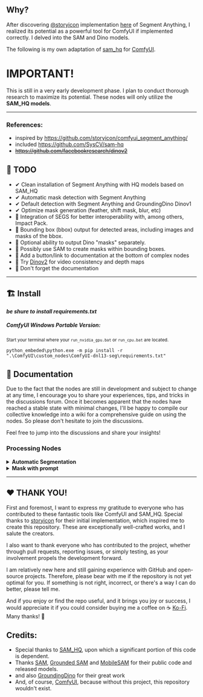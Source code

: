 ## Why?

After discovering [@storyicon](https://github.com/storyicon) implementation [here](https://github.com/storyicon/comfyui_segment_anything/) of Segment Anything, I realized its potential as a powerful tool for ComfyUI if implemented correctly. I delved into the SAM and Dino models. 

The following is my own adaptation of [sam_hq](https://github.com/SysCV/sam-hq) for [ComfyUI](https://github.com/comfyanonymous/ComfyUI).



# IMPORTANT!
This is still in a very early development phase. I plan to conduct thorough research to maximize its potential. These nodes will only utilize the **SAM_HQ models**.
<hr>


### References: 
- inspired by https://github.com/storyicon/comfyui_segment_anything/
- included https://github.com/SysCV/sam-hq
- ~~https://github.com/facebookresearch/dinov2~~


## 🚧 TODO
- ✔ Clean installation of Segment Anything with HQ models based on SAM_HQ
- ✔ Automatic mask detection with Segment Anything
- ✔ Default detection with Segment Anything and GroundingDino Dinov1
- ✔ Optimize mask generation (feather, shift mask, blur, etc)
- 🚧 Integration of SEGS for better interoperability with, among others, Impact Pack.
- 🚧 Bounding box (bbox) output for detected areas, including images and masks of the bbox.
- 🚧 Optional ability to output Dino "masks" separately.
- 🚧 Possibly use SAM to create masks within bounding boxes.
- 🚧 Add a button/link to documentation at the bottom of complex nodes
- 🚧 Try [Dinov2](https://github.com/facebookresearch/dinov2) for video consistency and depth maps
- 🚧 Don't forget the documentation

    
<hr>

## 🏗 Install 

***be shure to install requirements.txt***

##### ComfyUI Windows Portable Version:
<small>Start your terminal where your `run_nvidia_gpu.bat` or `run_cpu.bat` are located.</small>
```
python_embeded\python.exe -m pip install -r ".\ComfyUI\custom_nodes\ComfyUI-dnl13-seg\requirements.txt"
```

## 📜 Documentation


Due to the fact that the nodes are still in development and subject to change at any time, I encourage you to share your experiences, tips, and tricks in the discussions forum. Once it becomes apparent that the nodes have reached a stable state with minimal changes, I'll be happy to compile our collective knowledge into a wiki for a comprehensive guide on using the nodes. So please don't hesitate to join the discussions.

Feel free to jump into the discussions and share your insights!

### Processing Nodes 

<details>
<summary><strong>Automatic Segmentation</strong></summary>

<blockquote><br>

<h4>Utilize Automatic Segmentation with SAM (segment-anything)</h4>
Autodetect elements in images and return images as possible greenscreen footage, the element-detected mask in full size of the fed image, a cropped version of the image where the element was detected, also with a separated mask, and a bbox list to later use the detected 
information in other workflow processes. 
<br><br>
TODO: read this: https://github.com/facebookresearch/segment-anything/issues/185

#### Arguments:

*Every item marked with (+) has been implemented, while those marked with (-) have been removed after testing. (discussion needed) indicates that we should discuss the relevance of these items.*


```
Automatic Segmentations possible options:

(+) model (Sam): The SAM model to use for mask prediction.

(+) points_per_side (int or None): The number of points to be sampled along one side of the image. The total number of points is points_per_side**2. If None, 'point_grids' must provide explicit point sampling.

(-) points_per_batch (int): Sets the number of points run simultaneously by the model. Higher numbers may be faster but use more GPU memory.

(-) pred_iou_thresh (float): A filtering threshold in [0,1], using the model's predicted mask quality.

(+) stability_score_thresh (float): A filtering threshold in [0,1], using the stability of the mask under changes to the cutoff used to binarize the model's mask predictions.

(-) stability_score_offset (float): The amount to shift the cutoff when calculated the stability score.

(+) box_nms_thresh (float): The box IoU cutoff used by non-maximal suppression to filter duplicate masks.

(discussion needed)(+) crop_n_layers (int): If >0, mask prediction will be run again on crops of the image. Sets the number of layers to run, where each layer has 2**i_layer number of image crops.  

(discussion needed)(+) crop_nms_thresh (float): The box IoU cutoff used by non-maximal suppression to filter duplicate masks between different crops. 

(discussion needed)(+) crop_overlap_ratio (float): Sets the degree to which crops overlap. In the first crop layer, crops will overlap by this fraction of the image length. Later layers with more crops scale down this overlap.

(discussion needed)(-) crop_n_points_downscale_factor (int): The number of points-per-side sampled in layer n is scaled down by crop_n_points_downscale_factor**n.       

(discussion needed)(-) point_grids (list(np.ndarray) or None): A list over explicit grids  of points used for sampling, normalized to [0,1]. The nth grid in the  list is used in the nth crop layer. Exclusive with points_per_side.

(+) min_mask_region_area (int): If >0, postprocessing will be applied to remove disconnected regions and holes in masks with area smaller than min_mask_region_area. Requires opencv.
```
</blockquote>
</details>

<details>
<summary><strong>Mask with prompt</strong></summary>

<blockquote><br>

#### `box_threshold` 
marks the threashold at which confidence the image features are filtered. 
lowering the threashold will result in more image feature. 
***but be aware!! the lower the number the more vram will be consumed***


#### `multimask`
When activated, the node will give you multiple mask and images stacked on the batch_size of the tensor. 
To make a selection later on please use the `BatchSelector-Node` until a selector inside this node is missing. 

#### `clean_mask_holes`  `clean_mask_island` 
`clean_mask_holes` and `clean_mask_island` can take on very large values,
as this seems to reflect the pixel density of the mask. 64 as default value is mainly used to remove small parts of the mask. 
**A value of 0 will therefore not make any corrections to the mask.**


</blockquote>
</details>

<hr>


## ❤ THANK YOU!

First and foremost, I want to express my gratitude to everyone who has contributed to these fantastic tools like ComfyUI and SAM_HQ. Special thanks to [storyicon](https://github.com/storyicon) for their initial implementation, which inspired me to create this repository. These are exceptionally well-crafted works, and I salute the creators. 

I also want to thank everyone who has contributed to the project, whether through pull requests, reporting issues, or simply testing, as your involvement propels the development forward.

I am relatively new here and still gaining experience with GitHub and open-source projects. Therefore, please bear with me if the repository is not yet optimal for you. 
If something is not right, incorrect, or there's a way I can do better, please tell me.

And if you enjoy or find the repo useful, and it brings you joy or success, I would appreciate it if you could consider buying me a coffee on ☕ [Ko-Fi](https://ko-fi.com/dnl13). Many thanks! 💖

## Credits:

- Special thanks to  [SAM_HQ](https://github.com/SysCV/sam-hq), upon which a significant portion of this code is dependent.
- Thanks [SAM](https://github.com/facebookresearch/segment-anything), [Grounded SAM](https://github.com/IDEA-Research/Grounded-Segment-Anything) and [MobileSAM](https://github.com/ChaoningZhang/MobileSAM) for their public code and released models.
- and also [GroundingDino](https://github.com/IDEA-Research/GroundingDINO) for their great work
- And, of course, [ComfyUI](https://github.com/comfyanonymous/ComfyUI), because without this project, this repository wouldn't exist.